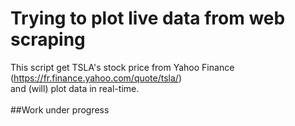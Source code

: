 # Trying to plot live data from web scraping

This script get TSLA's stock price from Yahoo Finance (https://fr.finance.yahoo.com/quote/tsla/) <br>
and (will) plot data in real-time. <br>
<br>
##Work under progress
